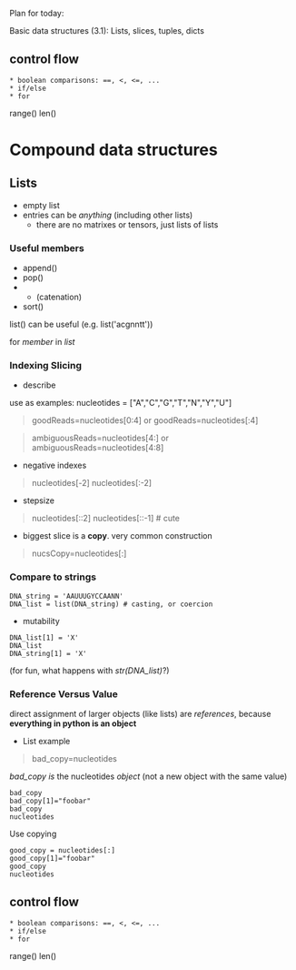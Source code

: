 Plan for today:

Basic data structures (3.1): Lists, slices, tuples, dicts

## control flow
	* boolean comparisons: ==, <, <=, ...
	* if/else
	* for

range()
len()

# Compound data structures

## Lists

* empty list
* entries can be *anything* (including other lists)
	* there are no matrixes or tensors, just lists of lists

### Useful members
* append()
* pop()
* + (catenation)
* sort()

list() can be useful (e.g. list('acgnntt'))

for *member* in *list*

### Indexing Slicing
* describe

use as examples:  nucleotides = ["A","C","G","T","N","Y","U"]

>goodReads=nucleotides[0:4] or goodReads=nucleotides[:4]

>ambiguousReads=nucleotides[4:] or ambiguousReads=nucleotides[4:8]

* negative indexes

> nucleotides[-2]
> nucleotides[:-2]

* stepsize

>nucleotides[::2]
>nucleotides[::-1] # cute

* biggest slice is a **copy**. very common construction

>nucsCopy=nucleotides[:]

### Compare to strings

```
DNA_string = 'AAUUUGYCCAANN'
DNA_list = list(DNA_string) # casting, or coercion
```

* mutability

```
DNA_list[1] = 'X'
DNA_list
DNA_string[1] = 'X'
```

(for fun, what happens with *str(DNA_list)*?)

### Reference Versus Value #####

direct assignment of larger objects (like lists) are *references*, 
because **everything in python is an object**

* List example

>bad_copy=nucleotides

*bad_copy* *is* the nucleotides  *object* (not a new object with the same value)

```
bad_copy
bad_copy[1]="foobar"
bad_copy
nucleotides
```

Use copying

```
good_copy = nucleotides[:]
good_copy[1]="foobar"
good_copy
nucleotides
```

## control flow
	* boolean comparisons: ==, <, <=, ...
	* if/else
	* for

range()
len()